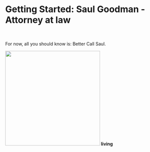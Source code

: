 <h1>Getting Started: Saul Goodman - Attorney at law</h1>
<br>
<p>For now, all you should know is: Better Call Saul.<strong/></p>

<img width="300px" src="https://user-images.githubusercontent.com/101916850/188507733-d28f4b8e-8d5f-4113-86d7-298c5330dc4d.jpeg">
living
